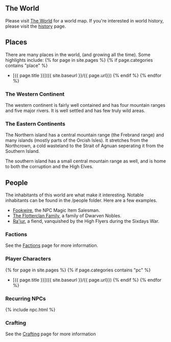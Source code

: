 ---
---
## The World
Please visit [The World](places/the-world) for a world map.
If you're interested in world history, please visit the [history](history/world-history) page.

## Places
There are many places in the world, (and growing all the time).  Some highlights include:
{% for page in site.pages %}
{% if page.categories contains "place" %}
* [{{ page.title }}]({{ site.baseurl }}/{{ page.url}})
{% endif %}
{% endfor %}

### The Western Continent
The western continent is fairly well contained and has four mountain ranges and five major rivers.  It is well settled and has few truly wild areas.

### The Eastern Continents
The Northern island has a central mountain range (the Frebrand range) and many islands (mostly parts of the Orcish Isles).  It stretches from the Northcrown, a cold wasteland to the Strait of Agnuan seperating it from the Southern Island.

The southern island has a small central mountain range as well, and is home to both the corruption and the High Elves.


## People
The inhabitants of this world are what make it interesting.  Notable inhabitants can be found in the /people folder.  Here are a few examples.
* [Fookwire](people/fookwire), the NPC Magic Item Salesman.
* [The Flotterclan Family](people/the_flotterclan_family.md), a family of Dwarven Nobles.
* [Ra'jur](people/rajur), a fiend, vanquished by the High Flyers during the Sixdays War.

### Factions
See the [Factions](factions) page for more information.

### Player Characters
{% for page in site.pages %}
{% if page.categories contains "pc" %}
* [{{ page.title }}]({{ site.baseurl }}/{{ page.url}})
{% endif %}
{% endfor %}

### Recurring NPCs
{% include npc.html %}


### Crafting
See the [Crafting](crafting) page for more information
